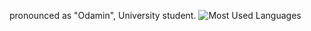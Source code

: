 pronounced as "Odamin", University student.
![Most Used Languages](https://github-readme-stats.vercel.app/api/top-langs/?username=odmi-n&layout=compact)
